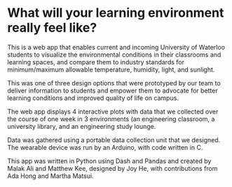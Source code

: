 # What will your learning environment really feel like?
This is a web app that enables current and incoming University of Waterloo students to visualize the environmental conditions in their classrooms and learning spaces, and compare them to industry standards for minimum/maximum allowable temperature, humidity, light, and sunlight. 

This was one of three design options that were prototyped by our team to deliver information to students and empower them to advocate for better learning conditions and improved quality of life on campus. 

The web app displays 4 interactive plots with data that we collected over the course of one week in 3 environments (an engineering classroom, a university library, and an engineering study lounge. 

Data was gathered using a portable data collection unit that we designed. The wearable device was run by an Arduino, with code written in C. 

This app was written in Python using Dash and Pandas and created by Malak Ali and Matthew Kee, designed by Joy He, with contributions from Ada Hong and Martha Matsui. 

